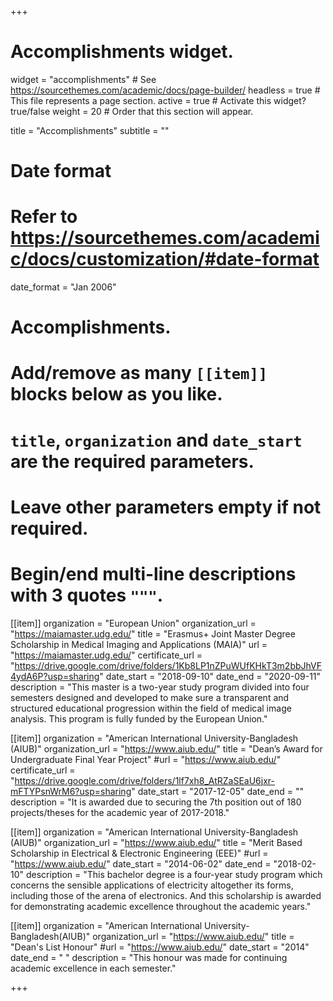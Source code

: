 +++
# Accomplishments widget.
widget = "accomplishments"  # See https://sourcethemes.com/academic/docs/page-builder/
headless = true  # This file represents a page section.
active = true  # Activate this widget? true/false
weight = 20  # Order that this section will appear.

title = "Accomplish&shy;ments"
subtitle = ""

# Date format
#   Refer to https://sourcethemes.com/academic/docs/customization/#date-format
date_format = "Jan 2006"

# Accomplishments.
#   Add/remove as many `[[item]]` blocks below as you like.
#   `title`, `organization` and `date_start` are the required parameters.
#   Leave other parameters empty if not required.
#   Begin/end multi-line descriptions with 3 quotes `"""`.

[[item]]
  organization = "European Union"
  organization_url = "https://maiamaster.udg.edu/"
  title = "Erasmus+ Joint Master Degree Scholarship in Medical Imaging and Applications (MAIA)"
  url = "https://maiamaster.udg.edu/"
  certificate_url = "https://drive.google.com/drive/folders/1Kb8LP1nZPuWUfKHkT3m2bbJhVF4ydA6P?usp=sharing"
  date_start = "2018-09-10"
  date_end = "2020-09-11"
  description = "This master is a two-year study program divided into four semesters designed and developed to make sure a transparent and structured educational progression within the field of medical image analysis. This program is fully funded by the European Union."

[[item]]
  organization = "American International University-Bangladesh (AIUB)"
  organization_url = "https://www.aiub.edu/"
  title = "Dean’s Award for Undergraduate Final Year Project"
  #url = "https://www.aiub.edu/"
  certificate_url = "https://drive.google.com/drive/folders/1lf7xh8_AtRZaSEaU6jxr-mFTYPsnWrM6?usp=sharing"
  date_start = "2017-12-05"
  date_end = ""
  description = "It is awarded due to securing the 7th position out of 180 projects/theses for the academic year of 2017-2018."
  
[[item]]
  organization = "American International University-Bangladesh (AIUB)"
  organization_url = "https://www.aiub.edu/"
  title = "Merit Based Scholarship in Electrical & Electronic Engineering (EEE)"
  #url = "https://www.aiub.edu/"
  date_start = "2014-06-02"
  date_end = "2018-02-10"
  description = "This bachelor degree is a four-year study program which concerns the sensible applications of electricity altogether its forms, including those of the arena of electronics. And this scholarship is awarded for demonstrating academic excellence throughout the academic years."
  
  [[item]]
  organization = "American International University-Bangladesh(AIUB)"
  organization_url = "https://www.aiub.edu/"
  title = "Dean's List Honour"
  #url = "https://www.aiub.edu/"
  date_start = "2014"
  date_end = " "
  description = "This honour was made for continuing academic excellence in each semester."

+++
